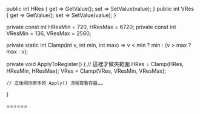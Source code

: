 public int HRes { get => GetValue<int>(); set => SetValue(value); }
public int VRes { get => GetValue<int>(); set => SetValue(value); }

private const int HResMin = 720, HResMax = 6720;
private const int VResMin = 136, VResMax = 2560;

private static int Clamp(int v, int min, int max) => v < min ? min : (v > max ? max : v);

private void ApplyToRegister()
{
    // 這裡才做夾範圍
    HRes = Clamp(HRes, HResMin, HResMax);
    VRes = Clamp(VRes, VResMin, VResMax);

    // 之後照你原本的 Apply() 流程寫暫存器……
}

======

<TextBox Width="80"
         Text="{Binding ChessBoardVM.HRes, Mode=TwoWay, UpdateSourceTrigger=PropertyChanged}" />
<TextBox Width="80"
         Text="{Binding ChessBoardVM.VRes, Mode=TwoWay, UpdateSourceTrigger=PropertyChanged}" />